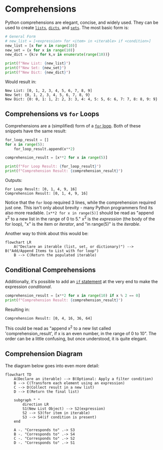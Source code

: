 # Comprehensions

Python comprehensions are elegant, concise, and widely used. They can be used to create
[`lists`](../data_structures/lists.md), [`dicts`](../data_structures/dictionaries.md), and
[`sets`](../data_structures/sets.md). The most basic form is:

``` python {title="Basic Comprehensions" linenums="1"}
# General Form
# new_list = [<expression> for <item> in <iterable> if <condition>]
new_list = [x for x in range(10)]
new_set = {x for x in range(10)}
new_dict = {k:v for k,v in enumerate(range(10))}

print(f"New List: {new_list}")
print(f"New Set: {new_set}")
print(f"New Dict: {new_dict}")
```

Would result in:

``` text
New List: [0, 1, 2, 3, 4, 5, 6, 7, 8, 9]
New Set: {0, 1, 2, 3, 4, 5, 6, 7, 8, 9}
New Dict: {0: 0, 1: 1, 2: 2, 3: 3, 4: 4, 5: 5, 6: 6, 7: 7, 8: 8, 9: 9}
```

## Comprehensions vs `for` Loops

Comprehensions are a (simplified) form of a [`for` loop](for_loops.md). Both of these snippets
have the same result:

``` python {title="For Loop vs Comprehension" linenums="1"}
for_loop_result = []
for x in range(5):
    for_loop_result.append(x**2)

comprehension_result = [x**2 for x in range(5)]

print(f"For Loop Result: {for_loop_result}")
print(f"Comprehension Result: {comprehension_result}")
```

Outputs:

``` text
For Loop Result: [0, 1, 4, 9, 16]
Comprehension Result: [0, 1, 4, 9, 16]
```

Notice that the `for` loop required 3 lines, while the comprehension required just one. This isn't
only about brevity - many Python programmers find its also more readable.
`[x**2 for x in range(5)]` should be read as "append x<sup>2</sup> to a new list in the range of 0
to 5." x<sup>2</sup> is the *expression* (the body of the for loop), "x" is the item or *iterator*,
and "in range(5)" is the *iterable*.

Another way to think about this would be:

```mermaid
flowchart LR
    A("Declare an iterable (list, set, or dictionary)") --> B("Add/Append Items to List with for loop")
    B --> C(Return the populated iterable)
```

## Conditional Comprehensions

Additionally, it's possible to add an [`if` statement](if_statements.md) at the very end to make
the expression *conditional*.

``` python {title="Conditional Comprehensions" linenums="1"}
comprehension_result = [x**2 for x in range(10) if x % 2 == 0]
print(f"Comprehension Result: {comprehension_result}")
```

Resulting in:

``` text
Comprehension Result: [0, 4, 16, 36, 64]
```

This could be read as "append x<sup>2</sup> to a new list called 'comprehension_result',
if x is an even number, in the range of 0 to 10".  The order can be a little confusing,
but once understood, it is quite elegant.

## Comprehension Diagram

The diagram below goes into even more detail:

```mermaid
flowchart TD
    A(Declare an iterable) --> B(Optional: Apply a filter condition)
    B --> C(Transform each element using an expression)
    C --> D(Collect result in a new list)
    D --> E(Return the final list)

    subgraph " "
        direction LR
        S1(New List Object) --> S2(expression)
        S2 --> S3(for item in iterable)
        S3 --> S4(if condition is present)
    end

    A -. "Corresponds to" .-> S3
    B -. "Corresponds to" .-> S4
    C -. "Corresponds to" .-> S2
    D -. "Corresponds to" .-> S1
```
